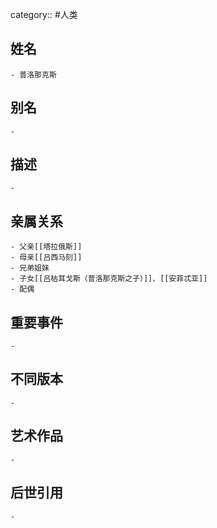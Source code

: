 category:: #人类
## 姓名
	- 普洛那克斯
## 别名
	-
## 描述
	-
## 亲属关系
	- 父亲[[塔拉俄斯]]
	- 母亲[[吕西马刻]]
	- 兄弟姐妹
	- 子女[[吕枯耳戈斯（普洛那克斯之子）]]、[[安菲忒亚]]
	- 配偶
## 重要事件
	-
## 不同版本
	-
## 艺术作品
	-
## 后世引用
	-
